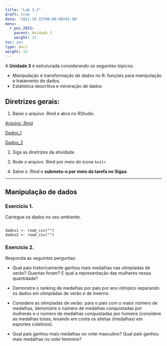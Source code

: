 ```yaml
---
title: "Lab 3.2"
draft: true
date: '2021-10-15T00:00:00+01:00'
menu:
  r_pos_2022:
    parent: Unidade 3
    weight: 13
toc: yes
type: docs
weight: 13
---
```


A **Unidade 3** é estruturada considerando os seguintes tópicos:
- Manipulação e transformação de dados no R: funções para manipulação e tratamento de dados. 
- Estatística descritiva e mineração de dados

## **Diretrizes gerais:**

1. Baixe o arquivo .Rmd e abra no RStudio. 

[Arquivo .Rmd](https://cefetmgbr-my.sharepoint.com/:u:/g/personal/renataoliveira_cefetmg_br/EeohRlLO7OtCtKdHO72GS2oBc8B1LBdlZuoRt02jIw2LLg?e=dUCXFm)

[Dados_1](https://cefetmgbr-my.sharepoint.com/:x:/g/personal/renataoliveira_cefetmg_br/EfOboEtruQNLnK1Iz2RynCcBNxYE6pz_gBbjOIUWRSodpw?e=y0igVw)

[Dados_2](https://cefetmgbr-my.sharepoint.com/:x:/g/personal/renataoliveira_cefetmg_br/EZBh8qqZVJVFsZu3pfmdbPYBH-4XbbGRkrkpybi0pTSObA?e=4koetd)

2. Siga as diretrizes da atividade. 

3. Rode o arquivo .Rmd por meio do ícone `knitr` 

4. Salve o .Rmd e **submeta-o por meio da tarefa no Sigaa**. 

<hr></hr>

## **Manipulação de dados**

### Exercício 1.
Carregue os dados no seu ambiente. 

```{r load-data, message = FALSE}

dados1 <- read_csv("")
dados2 <- read_csv("")
```


### Exercício 2.

Responda as seguintes perguntas:

- Qual país historicamente ganhou mais medalhas nas olimpíadas de verão? Quantas foram? E qual a representação das mulheres nessa quantidade? 

- Demonstre o ranking de medalhas por país por ano olímpico separando os dados em olimpíadas de verão e de inverno. 

- Considere as olimpíadas de verão: para o país com o maior número de medalhas, demonstre o número de medalhas conquistadas por mulheres e o número de medalhas conquistadas por homens (considere as medalhas totais, levando em conta os atletas (medalhas) em esportes coletivos). 

- Qual país ganhou mais medalhas no volei masculino? Qual país ganhou mais medalhas no volei feminino?


